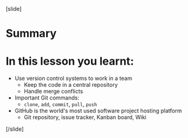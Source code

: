 
[slide]
# Summary


# In this lesson you learnt:

- Use version control systems to work in a team
    - Keep the code in a central repository
    - Handle merge conflicts
- Important Git commands:
    - `clone`, `add`, `commit`, `pull`, `push`
- GitHub is the world's most used software project hosting platform
    - Git repository, issue tracker, Kanban board, Wiki




[/slide]